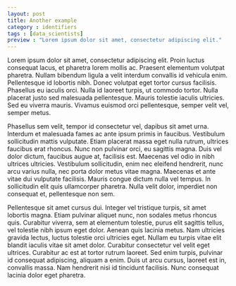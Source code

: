 ```yaml
---
layout: post
title: Another example
category : identifiers
tags : [data_scientists]
preview : "Lorem ipsum dolor sit amet, consectetur adipiscing elit."
---
```


Lorem ipsum dolor sit amet, consectetur adipiscing elit. Proin luctus consequat lacus, et pharetra lorem mollis ac. Praesent elementum volutpat pharetra. Nullam bibendum ligula a velit interdum convallis id vehicula enim. Pellentesque id lobortis nibh. Donec volutpat eget tortor cursus facilisis. Phasellus eu iaculis orci. Nulla id laoreet turpis, ut commodo tortor. Nulla placerat justo sed malesuada pellentesque. Mauris tolestie iaculis ultricies. Sed eu viverra mauris. Vivamus euismod orci pellentesque, semper velit vel, semper metus.

Phasellus sem velit, tempor id consectetur vel, dapibus sit amet urna. Interdum et malesuada fames ac ante ipsum primis in faucibus. Vestibulum sollicitudin mattis vulputate. Etiam placerat massa eget nulla rutrum, ultrices faucibus erat rhoncus. Nunc non pulvinar orci, eu sagittis magna. Duis vel dolor dictum, faucibus augue at, facilisis est. Maecenas vel odio in nibh ultrices ultricies. Vestibulum sollicitudin, enim nec eleifend hendrerit, nunc arcu varius nulla, nec porta dolor metus vitae magna. Maecenas et ante vitae dui vulputate facilisis. Mauris congue dictum nulla vel tempus. In sollicitudin elit quis ullamcorper pharetra. Nulla velit dolor, imperdiet non consequat et, pellentesque non sem.

Pellentesque sit amet cursus dui. Integer vel tristique turpis, sit amet lobortis magna. Etiam pulvinar aliquet nunc, non sodales metus rhoncus quis. Curabitur viverra, sem at elementum tolestie, purus elit sagittis tellus, vel tolestie nibh ipsum eget dolor. Aenean quis lacinia metus. Nam ultricies gravida lectus, luctus tolestie orci ultricies eget. Nullam eu turpis vitae elit blandit iaculis vitae sit amet dolor. Curabitur consectetur vel velit eget ultrices. Curabitur ac est at tortor rutrum laoreet. Sed enim turpis, pulvinar id consequat adipiscing, aliquam a enim. Duis ut arcu cursus, laoreet est in, convallis massa. Nam hendrerit nisi id tincidunt facilisis. Nunc consequat lacinia dolor eget pharetra.